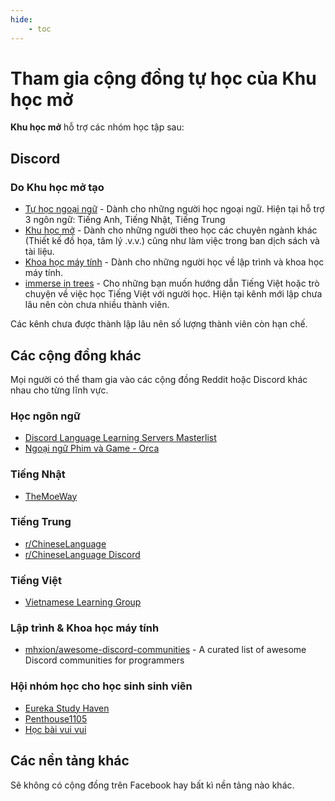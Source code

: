 ```yaml
---
hide:
    - toc
---
```


# Tham gia cộng đồng tự học của Khu học mở

**Khu học mở** hỗ trợ các nhóm học tập sau:

## Discord

### Do Khu học mở tạo

- [Tự học ngoại ngữ](https://discord.gg/fbHbQSwzpD) - Dành cho những người học ngoại ngữ. Hiện tại hỗ trợ 3 ngôn ngữ: Tiếng Anh, Tiếng Nhật, Tiếng Trung
- [Khu học mở](https://discord.gg/ZyEn4TTyEM) - Dành cho những người theo học các chuyên ngành khác (Thiết kế đồ họa, tâm lý .v.v.) cũng như làm việc trong ban dịch sách và tài liệu.
- [Khoa học máy tính](https://discord.gg/x93EE354PB) - Dành cho những người học về lập trình và khoa học máy tính.
- [immerse in trees](https://discord.gg/jJjaCH3Bc2) - Cho những bạn muốn hướng dẫn Tiếng Việt hoặc trò chuyện về việc học Tiếng Việt với người học. Hiện tại kênh mới lập chưa lâu nên còn chưa nhiều thành viên.

Các kênh chưa được thành lập lâu nên số lượng thành viên còn hạn chế.

## Các cộng đồng khác
Mọi người có thể tham gia vào các cộng đồng Reddit hoặc Discord khác nhau cho từng lĩnh vực.

### Học ngôn ngữ
- [Discord Language Learning Servers Masterlist](https://old.reddit.com/r/languagelearning/comments/5m5426/discord_language_learning_servers_masterlist/)
- [Ngoại ngữ Phim và Game - Orca](https://discord.com/invite/aNmfEY6eZQ)

### Tiếng Nhật
- [TheMoeWay](http://learnjapanese.moe/join/)

### Tiếng Trung
- [r/ChineseLanguage](https://reddit.com/r/ChineseLanguage/)
- [r/ChineseLanguage Discord](https://discord.gg/XTMaMzt)

### Tiếng Việt
- [Vietnamese Learning Group](https://discord.com/invite/qdkn3Wqgaf)

### Lập trình & Khoa học máy tính
- [mhxion/awesome-discord-communities](https://github.com/mhxion/awesome-discord-communities) - A curated list of awesome Discord communities for programmers 

### Hội nhóm học cho học sinh sinh viên
- [Eureka Study Haven](https://discord.com/invite/eurekastudyhaven)
- [Penthouse1105](https://discord.com/invite/rvuATXvSzZ)
- [Học bài vui vui](https://discord.com/invite/YykSrnq)

## Các nền tảng khác

Sẽ không có cộng đồng trên Facebook hay bất kì nền tảng nào khác.
